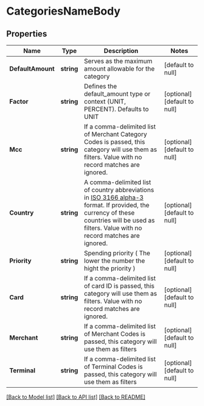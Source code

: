 # CategoriesNameBody

## Properties
Name | Type | Description | Notes
------------ | ------------- | ------------- | -------------
**DefaultAmount** | **string** | Serves as the maximum amount allowable for the category | [default to null]
**Factor** | **string** | Defines the default_amount type or context (UNIT, PERCENT). Defaults to UNIT | [optional] [default to null]
**Mcc** | **string** | If a comma-delimited list of Merchant Category Codes is passed, this category will use them as filters. Value with no record matches are ignored. | [optional] [default to null]
**Country** | **string** | A comma-delimited list of country abbreviations in [ISO 3166 alpha-3](http://www.iso.org/iso/country_codes) format. If provided, the currency of these countries will be used as filters. Value with no record matches are ignored. | [optional] [default to null]
**Priority** | **string** | Spending priority ( The lower the number the hight the priority ) | [optional] [default to null]
**Card** | **string** | If a comma-delimited list of card ID is passed, this category will use them as filters. Value with no record matches are ignored. | [optional] [default to null]
**Merchant** | **string** | If a comma-delimited list of Merchant Codes is passed, this category will use them as filters | [optional] [default to null]
**Terminal** | **string** | If a comma-delimited list of Terminal Codes is passed, this category will use them as filters | [optional] [default to null]

[[Back to Model list]](../README.md#documentation-for-models) [[Back to API list]](../README.md#documentation-for-api-endpoints) [[Back to README]](../README.md)

